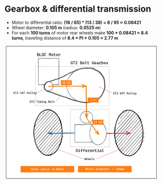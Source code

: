 # Gearbox & differential transmission

- Motor to differential ratio: **(16 / 65) * (13 / 38) = 8 / 95 &thickapprox; 0.08421**
- Wheel diameter: **0.105 m** (radius: **0.0525 m**)
- For each **100 turns** of motor rear wheels make **100 * 0.08421 &thickapprox; 8.4 turns**, traveling distance of **8.4 * PI * 0.105 &thickapprox; 2.77 m**

![gearbox.png](images/gearbox.png)
